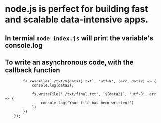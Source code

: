 # node.js is perfect for building fast and scalable data-intensive apps.

## In termial `node index.js` will print the variable's console.log

## To write an asynchronous code, with the callback function

```fs.readFile('./txt/start.txt', 'utf-8', (err, data1) => {
        fs.readFile(`./txt/${data1}.txt`, 'utf-8', (err, data2) => {
            console.log(data2);

            fs.writeFile('./txt/final.txt', `${data2}`, 'utf-8', err => {
                console.log('Your file has been written!')
            })
        })
    });
```
